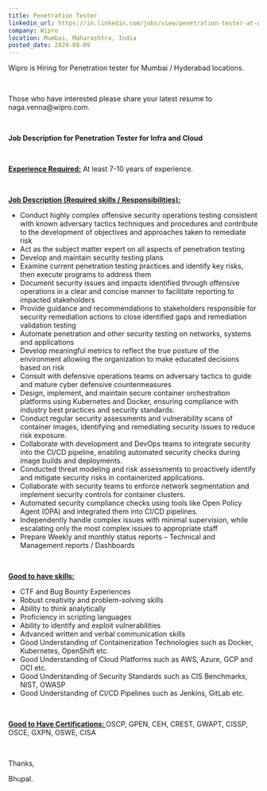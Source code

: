```yaml
---
title: Penetration Tester
linkedin_url: https://in.linkedin.com/jobs/view/penetration-tester-at-wipro-4019948372?position=10&pageNum=0&refId=q8mw0I%2FPsPdACn8oGNQzFA%3D%3D&trackingId=uWJAkDCfnsUJY4tCC57y6w%3D%3D
company: Wipro
location: Mumbai, Maharashtra, India
posted_date: 2024-09-09
---
```


<div class="description__text description__text--rich">
<section class="show-more-less-html" data-max-lines="5">
<div class="show-more-less-html__markup show-more-less-html__markup--clamp-after-5 relative overflow-hidden">
<p>Wipro is Hiring for Penetration tester for Mumbai / Hyderabad locations.</p><p><br/></p><p>Those who have interested please share your latest resume to naga.venna@wipro.com.</p><p><br/></p><p><strong>Job Description for Penetration Tester for Infra and Cloud</strong></p><p><br/></p><p><strong><u>Experience Required:</u></strong> At least 7-10 years of experience.</p><p><br/></p><p><strong><u>Job Description (Required skills / Responsibilities): </u></strong></p><ul><li>Conduct highly complex offensive security operations testing consistent with known adversary tactics techniques and procedures and contribute to the development of objectives and approaches taken to remediate risk</li><li>Act as the subject matter expert on all aspects of penetration testing</li><li>Develop and maintain security testing plans</li><li>Examine current penetration testing practices and identify key risks, then execute programs to address them</li><li>Document security issues and impacts identified through offensive operations in a clear and concise manner to facilitate reporting to impacted stakeholders</li><li>Provide guidance and recommendations to stakeholders responsible for security remediation actions to close identified gaps and remediation validation testing</li><li>Automate penetration and other security testing on networks, systems and applications</li><li>Develop meaningful metrics to reflect the true posture of the environment allowing the organization to make educated decisions based on risk</li><li>Consult with defensive operations teams on adversary tactics to guide and mature cyber defensive countermeasures</li><li>Design, implement, and maintain secure container orchestration platforms using Kubernetes and Docker, ensuring compliance with industry best practices and security standards.</li><li>Conduct regular security assessments and vulnerability scans of container images, identifying and remediating security issues to reduce risk exposure.</li><li>Collaborate with development and DevOps teams to integrate security into the CI/CD pipeline, enabling automated security checks during image builds and deployments.</li><li>Conducted threat modeling and risk assessments to proactively identify and mitigate security risks in containerized applications.</li><li>Collaborate with security teams to enforce network segmentation and implement security controls for container clusters.</li><li>Automated security compliance checks using tools like Open Policy Agent (OPA) and integrated them into CI/CD pipelines.</li><li>Independently handle complex issues with minimal supervision, while escalating only the most complex issues to appropriate staff</li><li>Prepare Weekly and monthly status reports – Technical and Management reports / Dashboards</li></ul><p><br/></p><p><strong><u>Good to have skills:</u></strong></p><ul><li>CTF and Bug Bounty Experiences</li><li>Robust creativity and problem-solving skills</li><li>Ability to think analytically</li><li>Proficiency in scripting languages</li><li>Ability to identify and exploit vulnerabilities</li><li>Advanced written and verbal communication skills</li><li>Good Understanding of Containerization Technologies such as Docker, Kubernetes, OpenShift etc.</li><li>Good Understanding of Cloud Platforms such as AWS, Azure, GCP and OCI etc.</li><li>Good Understanding of Security Standards such as CIS Benchmarks, NIST, OWASP</li><li>Good Understanding of CI/CD Pipelines such as Jenkins, GitLab etc.</li></ul><p><br/></p><p><strong><u>Good to Have Certifications: </u></strong>OSCP, GPEN, CEH, CREST, GWAPT, CISSP, OSCE, GXPN, OSWE, CISA</p><p><br/></p><p>Thanks,</p><p>Bhupal.</p>
</div>


<!-- --> </section>
</div>
